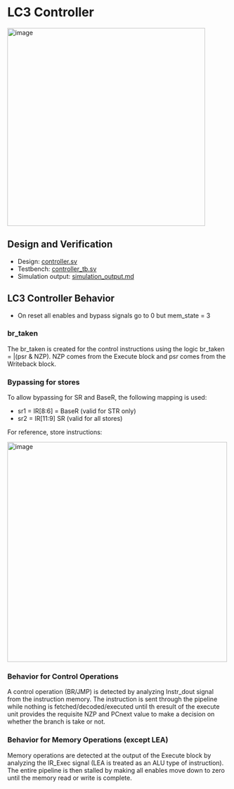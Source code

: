 # LC3 Controller
<img src="https://github.com/coolnikitav/learning/assets/30304422/bef42f9f-6492-4fa8-a03a-e05b792df75a" alt="image" width="450"/>

## Design and Verification
- Design: [controller.sv](controller.sv)
- Testbench: [controller_tb.sv](controller_tb.sv)
- Simulation output: [simulation_output.md](simulation-output.md)

## LC3 Controller Behavior
- On reset all enables and bypass signals go to 0 but mem_state = 3

### br_taken
The br_taken is created for the control instructions using the logic br_taken = |(psr & NZP). NZP comes from the Execute block and psr comes from the Writeback block.

### Bypassing for stores
To allow bypassing for SR and BaseR, the following mapping is used:
- sr1 = IR[8:6] = BaseR (valid for STR only)
- sr2 = IR[11:9] SR (valid for all stores)

For reference, store instructions:

<img src="https://github.com/coolnikitav/projects/assets/30304422/89b6318d-6679-4358-abae-c81220fabf96" alt="image" width="500"/>

### Behavior for Control Operations
A control operation (BR/JMP) is detected by analyzing Instr_dout signal from the instruction memory. The instruction is sent through the pipeline while nothing is fetched/decoded/executed until th eresult of the execute
unit provides the requisite NZP and PCnext value to make a decision on whether the branch is take or not.

### Behavior for Memory Operations (except LEA)
Memory operations are detected at the output of the Execute block by analyzing the IR_Exec signal (LEA is treated as an ALU type of instruction). The entire pipeline is then stalled by making all enables move down to
zero until the memory read or write is complete.
